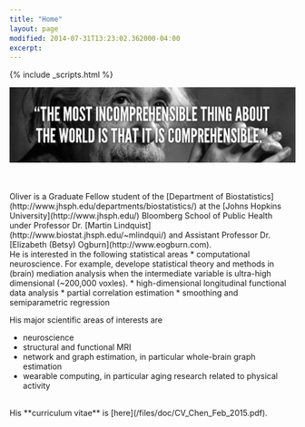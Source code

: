 ```yaml
---
title: "Home"
layout: page
modified: 2014-07-31T13:23:02.362000-04:00
excerpt: 
---
```

{% include _scripts.html %}

![x](/images/Einstein.jpg)

<br />
<br />
Oliver is a Graduate Fellow student of the [Department of Biostatistics](http://www.jhsph.edu/departments/biostatistics/) at the [Johns Hopkins University](http://www.jhsph.edu/) Bloomberg School of Public Health under Professor Dr. [Martin Lindquist](http://www.biostat.jhsph.edu/~mlindqui/) and Assistant Professor Dr. [Elizabeth (Betsy) Ogburn](http://www.eogburn.com).

<br />
He is interested in the following statistical areas
* computational neuroscience. For example, develope statistical theory and methods in (brain) mediation analysis when the intermediate variable is ultra-high dimensional (~200,000 voxles).
* high-dimensional longitudinal functional data analysis
* partial correlation estimation
* smoothing and semiparametric regression

His major scientific areas of interests are
* neuroscience
* structural and functional MRI
* network and graph estimation, in particular whole-brain graph estimation
* wearable computing, in particular aging research related to physical activity


<br />
His **curriculum vitae** is [here](/files/doc/CV_Chen_Feb_2015.pdf).